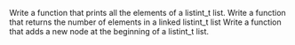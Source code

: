 Write a function that prints all the elements of a listint_t list.
Write a function that returns the number of elements in a linked listint_t list
Write a function that adds a new node at the beginning of a listint_t list.
